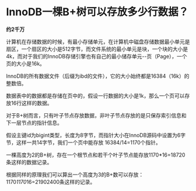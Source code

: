 # InnoDB一棵B+树可以存放多少行数据？

**约2千万**

计算机在存储数据的时候，有最小存储单元，在计算机中磁盘存储数据最小单元是扇区，一个扇区的大小是512字节，而文件系统的最小单元是块，一个块的大小是4k，而对于我们的InnoDB存储引擎也有自己的最小储存单元--页（Page），一个页的大小是16k。

InnoDB的所有数据文件（后缀为ibd的文件），它的大小始终都是16384（16k）的整数倍。

数据表中的数据都是存储在页中的，假设一行数据的大小是1k，那么一个页可以存放16行这样的数据。

对于B+树而言，只有叶子节点存放数据，非叶子节点存放的是只保存索引信息和下一层节点的指针信息。

假设主键id为bigint类型，长度为8字节，而指针大小在InnoDB源码中设置为6字节，这样一共14字节，我们一个页中能存放 16384/14=1170个指针。

一棵高度为2的B+树，存在一个根节点和若干个叶子节点能存放1170*16=18720条这样的数据记录。

根据同样的原理我们可以算出一个高度为3的B+数可以存放：1170*1170*16=21902400条这样的记录。

